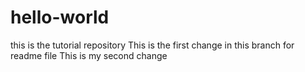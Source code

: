 # hello-world
this is the tutorial repository
This is the first change in this branch for readme file
This is my second change
